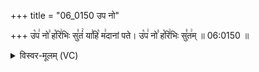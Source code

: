 +++
title = "06_0150 उप नो"

+++
उ꣡प꣢ नो꣣ ह꣡रि꣢भिः सु꣣तं꣢ या꣣हि꣡ म꣢दानां पते। उ꣡प꣢ नो꣣ ह꣡रि꣢भिः सु꣣त꣢म् ॥ 06:0150 ॥

<details><summary>विस्वर-मूलम् (VC)</summary>

उप नो हरिभिः सुतं याहि मदानां पते । उप नो हरिभिः सुतम् ॥१५०॥
</details>